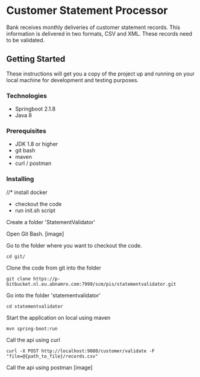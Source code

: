 # Customer Statement Processor

Bank receives monthly deliveries of customer statement records. This information is delivered in two formats, CSV and XML. These records need to be validated.

## Getting Started

These instructions will get you a copy of the project up and running on your local machine for development and testing purposes. 

### Technologies

* Springboot 2.1.8
* Java 8

### Prerequisites

* JDK 1.8 or higher
* git bash
* maven
* curl / postman

### Installing


//* install docker
* checkout the code
* run init.sh script

Create a folder 'StatementValidator'

 
Open Git Bash. 
[image] 

Go to the folder where you want to checkout the code.
```
cd git/
```

Clone the code from git into the folder
```
git clone https://p-bitbucket.nl.eu.abnamro.com:7999/scm/pis/statementvalidator.git
```

Go into the folder 'statementvalidator'
```
cd statementvalidator
```

Start the application on local using maven
```
mvn spring-boot:run
```

Call the api using curl
```
curl -X POST http://localhost:9080/customer/validate -F "file=@{path_to_file}/records.csv"
```

Call the api using postman
[image]
